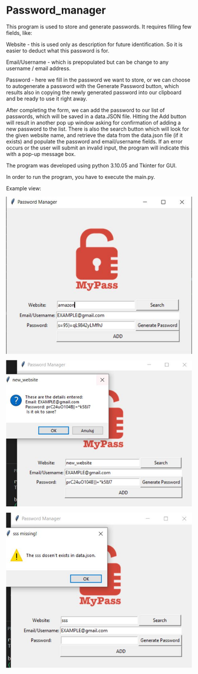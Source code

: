 # Password_manager

This program is used to store and generate passwords. It requires filling few fields, like:

Website - this is used only as description for future identification. So it is easier to deduct what this password is for.

Email/Username - which is prepopulated but can be change to any username / email address.

Password - here we fill in the password we want to store, or we can choose to autogenerate a password with the Generate Password button, which results also in copying the newly generated password into our clipboard and be ready to use it right away. 

After completing the form, we can add the password to our list of passwords, which will be saved in a data.JSON file. Hitting the Add button will result in another pop up window asking for confirmation of adding a new password to the list. 
There is also the search button which will look for the given website name, and retrieve the data from the data.json file (if it exists)
and populate the password and email/username fields. If an error occurs or the user will submit an invalid input, the program will indicate this with a pop-up message box. 

The program was developed using python 3.10.05 and Tkinter for GUI. 

In order to run the program, you have to execute the main.py.


Example view: 

![Screenshot](example_view_01.jpg)

![Screenshot](example_view_02.jpg)

![Screenshot](example_view_03.jpg)